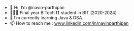 - 👋 Hi, I’m @navin-parthipan
- 👨🏻‍🎓 Final year B.Tech IT student in BIT (2020-2024)
- 🌱 I’m currently learning Java & DSA.
- 📫 How to reach me : www.linkedin.com/in/navinparthipan

<!---
navin-parthipan/navin-parthipan is a ✨ special ✨ repository because its `README.md` (this file) appears on your GitHub profile.
You can click the Preview link to take a look at your changes.
--->
